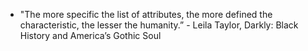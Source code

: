 -   "The more specific the list of attributes, the more defined the characteristic, the lesser the humanity.” - Leila Taylor, Darkly: Black History and America’s Gothic Soul